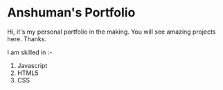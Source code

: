 # Anshuman's Portfolio

Hi, it's my personal portfolio in the making. You will see amazing projects here.
Thanks.

I am skilled in :-

1. Javascript
2. HTML5
3. CSS